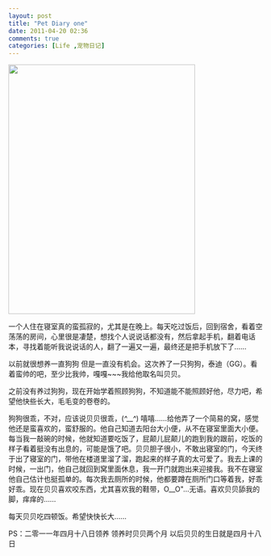 ```yaml
---
layout: post
title: "Pet Diary one"
date: 2011-04-20 02:36
comments: true
categories: [Life ,宠物日记]
---
```

<a href="http://pic.mosquitoliu.com/wp-content/uploads/2011/04/dog.jpg"><img class="aligncenter size-large wp-image-302" title="dog" src="http://pic.mosquitoliu.com/wp-content/uploads/2011/04/dog-370x494.jpg" alt="" width="370" height="494" /></a>

一个人住在寝室真的蛮孤寂的，尤其是在晚上。每天吃过饭后，回到宿舍，看着空荡荡的房间，心里很是凄楚，想找个人说说话都没有，然后拿起手机，翻着电话本，寻找着能听我说说话的人，翻了一遍又一遍，最终还是把手机放下了……

<!--more-->

以前就很想养一直狗狗 但是一直没有机会。这次养了一只狗狗，泰迪（GG）。看着蛮帅的吧，至少比我帅，嘎嘎~~~我给他取名叫贝贝。

之前没有养过狗狗，现在开始学着照顾狗狗，不知道能不能照顾好他，尽力吧，希望他快些长大，毛毛变的卷卷的。

狗狗很乖，不对，应该说贝贝很乖，(*^__^*) 嘻嘻……给他弄了一个简易的窝，感觉他还是蛮喜欢的，蛮舒服的。他自己知道去阳台大小便，从不在寝室里面大小便。每当我一敲碗的时候，他就知道要吃饭了，屁颠儿屁颠儿的跑到我的跟前，吃饭的样子看着挺没有出息的，可能是饿了吧。贝贝胆子很小，不敢出寝室的门，今天终于出了寝室的门，带他在楼道里溜了溜，跑起来的样子真的太可爱了。我去上课的时候，一出门，他自己就回到窝里面休息，我一开门就跑出来迎接我。我不在寝室他自己估计也挺孤单的。每次我去厕所的时候，他都要蹲在厕所门口等着我，好乖好乖。现在贝贝喜欢咬东西，尤其喜欢我的鞋带，O__O"…无语。喜欢贝贝舔我的脚，痒痒的……

每天贝贝吃四顿饭。希望快快长大……

PS：二零一一年四月十八日领养 领养时贝贝两个月 以后贝贝的生日就是四月十八日